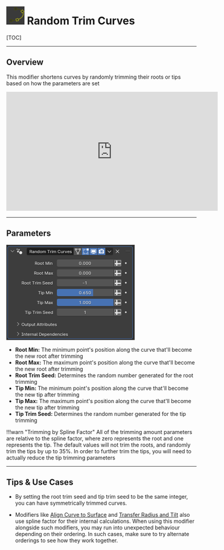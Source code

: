 # ![icon](../img/icons/random_trim_curves.png) Random Trim Curves

[TOC]

---

## Overview
This modifier shortens curves by randomly trimming their roots or tips based on how the parameters are set

<iframe width="560" height="315" src="https://www.youtube.com/embed/DxPT-9JNdSw?si=6IuUgyUqYqd66SZP" title="YouTube video player" frameborder="0" allow="accelerometer; autoplay; clipboard-write; encrypted-media; gyroscope; picture-in-picture; web-share" allowfullscreen></iframe>

---

## Parameters
![Parameters](params/random_trim_curves.PNG)

* **Root Min:** The minimum point's position along the curve that'll become the new root after trimming
* **Root Max:** The maximum point's position along the curve that'll become the new root after trimming
* **Root Trim Seed:** Determines the random number generated for the root trimming
* **Tip Min:** The minimum point's position along the curve that'll become the new tip after trimming
* **Tip Max:** The maximum point's position along the curve that'll become the new tip after trimming
* **Tip Trim Seed:** Determines the random number generated for the tip trimming

!!!warn "Trimming by Spline Factor"
    All of the trimming amount parameters are relative to the spline factor, where zero represents the root and one represents the tip. The default values will not trim the roots, and randomly trim the tips by up to 35%. In order to further trim the tips, you will need to actually reduce the tip trimming parameters

---

## Tips & Use Cases

* By setting the root trim seed and tip trim seed to be the same integer, you can have symmetrically trimmed curves.

* Modifiers like [Align Curve to Surface](align_curve_to_surface.md) and [Transfer Radius and Tilt](transfer_radius_and_tilt.md) also use spline factor for their internal calculations. When using this modifier alongside such modifiers, you may run into unexpected behaviour depending on their ordering. In such cases, make sure to try alternate orderings to see how they work together.